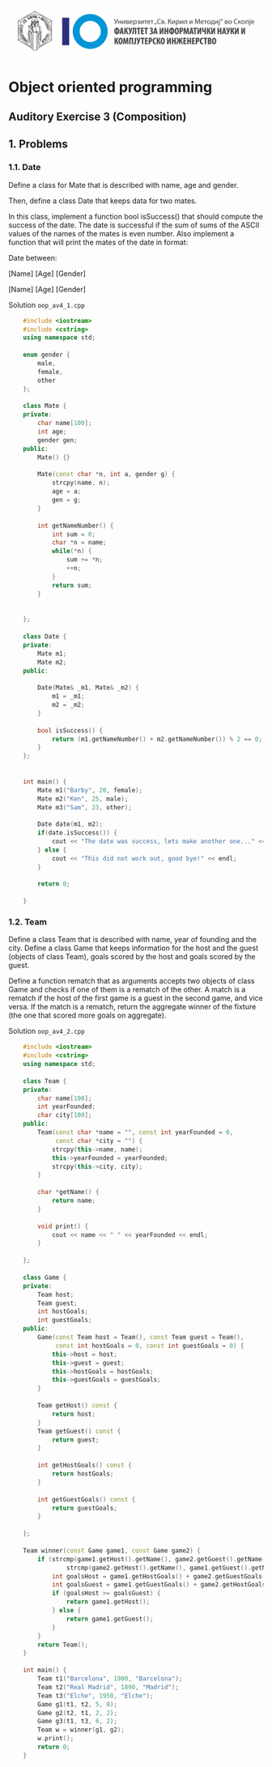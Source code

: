 <img src="../img/logo_mk.png">

# Object oriented programming
## Auditory Exercise 3 (Composition)

1\. Problems
----------

### 1.1. Date

Define a class for Mate that is described with name, age and gender.

Then, define a class Date that keeps data for two mates.

In this class, implement a function bool isSuccess() that should compute the success of the date. The date is successful if the sum of sums of the ASCII values of the names of the mates is even number. Also implement a function that will print the mates of the date in format:

Date between:

[Name] [Age] [Gender]

[Name] [Age] [Gender]

Solution `oop_av4_1.cpp`
```cpp
    #include <iostream>
    #include <cstring>
    using namespace std;
    
    enum gender {
        male,
        female,
        other
    };
    
    class Mate {
    private:
        char name[100];
        int age;
        gender gen;
    public:
        Mate() {}
    
        Mate(const char *n, int a, gender g) {
            strcpy(name, n);
            age = a;
            gen = g;
        }
    
        int getNameNumber() {
            int sum = 0;
            char *n = name;
            while(*n) {
                sum += *n;
                ++n;
            }
            return sum;
        }
    
    
    };
    
    class Date {
    private:
        Mate m1;
        Mate m2;
    public:
    
        Date(Mate& _m1, Mate& _m2) {
            m1 = _m1;
            m2 = _m2;
        }
    
        bool isSuccess() {
            return (m1.getNameNumber() + m2.getNameNumber()) % 2 == 0;
        }
    };
    
    
    int main() {
        Mate m1("Barby", 20, female);
        Mate m2("Ken", 25, male);
        Mate m3("Sam", 23, other);
    
        Date date(m1, m2);
        if(date.isSuccess()) {
            cout << "The date was success, lets make another one..." << endl;
        } else {
            cout << "This did not work out, good bye!" << endl;
        }
    
        return 0;
    
    }
```
### 1.2. Team

Define a class Team that is described with name, year of founding and the city. Define a class Game that keeps information for the host and the guest (objects of class Team), goals scored by the host and goals scored by the guest.

Define a function rematch that as arguments accepts two objects of class Game and checks if one of them is a rematch of the other. A match is a rematch if the host of the first game is a guest in the second game, and vice versa. If the match is a rematch, return the aggregate winner of the fixture (the one that scored more goals on aggregate).

Solution `oop_av4_2.cpp`
```cpp
    #include <iostream>
    #include <cstring>
    using namespace std;
    
    class Team {
    private:
        char name[100];
        int yearFounded;
        char city[100];
    public:
        Team(const char *name = "", const int yearFounded = 0,
             const char *city = "") {
            strcpy(this->name, name);
            this->yearFounded = yearFounded;
            strcpy(this->city, city);
        }
    
        char *getName() {
            return name;
        }
    
        void print() {
            cout << name << " " << yearFounded << endl;
        }
    
    };
    
    class Game {
    private:
        Team host;
        Team guest;
        int hostGoals;
        int guestGoals;
    public:
        Game(const Team host = Team(), const Team guest = Team(),
             const int hostGoals = 0, const int guestGoals = 0) {
            this->host = host;
            this->guest = guest;
            this->hostGoals = hostGoals;
            this->guestGoals = guestGoals;
        }
    
        Team getHost() const {
            return host;
        }
        Team getGuest() const {
            return guest;
        }
    
        int getHostGoals() const {
            return hostGoals;
        }
    
        int getGuestGoals() const {
            return guestGoals;
        }
    
    };
    
    Team winner(const Game game1, const Game game2) {
        if (strcmp(game1.getHost().getName(), game2.getGuest().getName()) == 0 &&
                strcmp(game2.getHost().getName(), game1.getGuest().getName()) == 0) {
            int goalsHost = game1.getHostGoals() + game2.getGuestGoals();
            int goalsGuest = game1.getGuestGoals() + game2.getHostGoals();
            if (goalsHost >= goalsGuest) {
                return game1.getHost();
            } else {
                return game1.getGuest();
            }
        }
        return Team();
    }
    
    int main() {
        Team t1("Barcelona", 1900, "Barcelona");
        Team t2("Real Madrid", 1890, "Madrid");
        Team t3("Elche", 1950, "Elche");
        Game g1(t1, t2, 5, 0);
        Game g2(t2, t1, 2, 2);
        Game g3(t1, t3, 6, 2);
        Team w = winner(g1, g2);
        w.print();
        return 0;
    }
```
